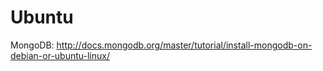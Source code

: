 # Ubuntu

MongoDB: http://docs.mongodb.org/master/tutorial/install-mongodb-on-debian-or-ubuntu-linux/